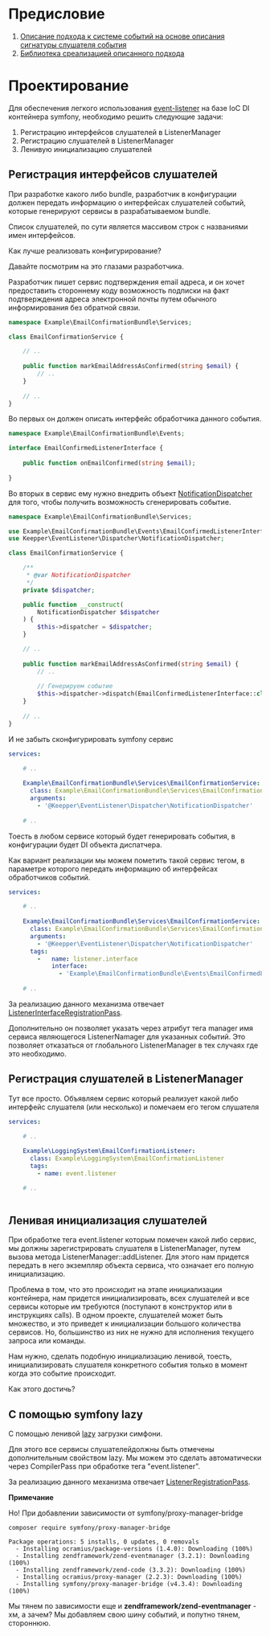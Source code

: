 # Предисловие

1. [Описание подхода к системе событий на основе описания сигнатуры слушателя события](https://github.com/keepper/event-listener/blob/master/docs/001-introduction.md)
1. [Библиотека среализацией описанного подхода](https://github.com/keepper/event-listener/blob/master/docs/002-design.md)

# Проектирование

Для обеспечения легкого использования [event-listener](https://github.com/keepper/event-listener/) на базе IoC DI контейнера symfony, 
необходимо решить следующие задачи:

1. Регистрацию интерфейсов слушателей в ListenerManager
1. Регистрацию слушателей в ListenerManager
1. Ленивую инициализацию слушателей

## Регистрация интерфейсов слушателей

При разработке какого либо bundle, разработчик в конфигурации должен передать информацию о 
интерфейсах слушателей событий, которые генерируют сервисы в разрабатываемом bundle.

Список слушателей, по сути является массивом строк с названиями имен интерфейсов.

Как лучше реализовать конфигурирование?

Давайте посмотрим на это глазами разработчика.

Разработчик пишет сервис подтверждения email адреса, и он хочет предоставить стороннему коду возможность подписки на 
факт подтверждения адреса электронной почты путем обычного информирования без обратной связи.

```php
namespace Example\EmailConfirmationBundle\Services;

class EmailConfirmationService {

    // ..
    
    public function markEmailAddressAsConfirmed(string $email) {
        // ..
    }
    
    // ..
}
``` 

Во первых он должен описать интерфейс обработчика данного события.

```php
namespace Example\EmailConfirmationBundle\Events;

interface EmailConfirmedListenerInterface {
    
    public function onEmailConfirmed(string $email);
    
}
```

Во вторых в сервис ему нужно внедрить объект [NotificationDispatcher](https://github.com/keepper/event-listener/blob/master/src/Dispatcher/NotificationDispatcher.php)
для того, чтобы получить возможность сгенерировать событие.

```php
namespace Example\EmailConfirmationBundle\Services;

use Example\EmailConfirmationBundle\Events\EmailConfirmedListenerInterface;
use Keepper\EventListener\Dispatcher\NotificationDispatcher;

class EmailConfirmationService {

    /**
     * @var NotificationDispatcher
     */
    private $dispatcher;

    public function __construct(
        NotificationDispatcher $dispatcher
    ) {
        $this->dispatcher = $dispatcher;
    }

    // ..
    
    public function markEmailAddressAsConfirmed(string $email) {
        // ..
        
        // Генерируем событие
        $this->dispatcher->dispatch(EmailConfirmedListenerInterface::class, $email);
    }
    
    // ..
}
``` 

И не забыть сконфигурировать symfony сервис 

```yaml
services:

    # ..
    
    Example\EmailConfirmationBundle\Services\EmailConfirmationService:
      class: Example\EmailConfirmationBundle\Services\EmailConfirmationService
      arguments:
        - '@Keepper\EventListener\Dispatcher\NotificationDispatcher'
    
    # ..

```

Тоесть в любом сервисе который будет генерировать события, в конфигурации будет DI объекта диспатчера.

Как вариант реализации мы можем пометить такой сервис тегом, в параметре которого передать информацию об интерфейсах обработчиков событий.

```yaml
services:

    # ..
    
    Example\EmailConfirmationBundle\Services\EmailConfirmationService:
      class: Example\EmailConfirmationBundle\Services\EmailConfirmationService
      arguments:
        - '@Keepper\EventListener\Dispatcher\NotificationDispatcher'
      tags:
        -   name: listener.interface
            interface: 
              - 'Example\EmailConfirmationBundle\Events\EmailConfirmedListenerInterface' 
    
    # ..

```

За реализацию данного механизма отвечает [ListenerInterfaceRegistrationPass](../src/DependencyInjection/ListenerInterfaceRegistrationPass.php).

Дополнительно он позволяет указать через атрибут тега manager имя сервиса являющегося ListenerNamager для указанных событий. 
Это позволяет отказаться от глобального ListenerManager в тех случаях где это необходимо.

## Регистрация слушателей в ListenerManager

Тут все просто. Объявляем сервис который реализует какой либо интерфейс слушателя (или несколько) и помечаем его тегом слушателя

```yaml
services:

    # ..
    
    Example\LoggingSystem\EmailConfirmationListener:
      class: Example\LoggingSystem\EmailConfirmationListener
      tags:
        - name: event.listener

    # ..
    
```

## Ленивая инициализация слушателей

При обработке тега event.listener которым помечен какой либо сервис, мы должны зарегистрировать слушателя в
ListenerManager, путем вызова метода ListenerManager::addListener. 
Для этого нам придется передать в него экземпляр объекта сервиса, что означает его полную инициализацию.

Проблема в том, что это происходит на этапе инициализации контейнера, нам придется инициализировать, всех слушателей 
и все сервисы которые им требуются (поступают в конструктор или в инструкциях calls). В одном проекте, слушателей может 
быть множество, и это приведет к инициализации большого количества сервисов. Но, большинство из них не нужно для исполнения 
текущего запроса или команды.

Нам нужно, сделать подобную инициализацию ленивой, тоесть, инициализировать слушателя конкретного события только в момент когда это событие происходит.

Как этого достичь? 

## С помощью symfony lazy

С помощью ленивой [lazy](https://symfony.ru/doc/current/service_container/lazy_services.html) загрузки симфони.

Для этого все сервисы слушателейдолжны быть отмечены дополнительным свойством lazy. Мы можем это сделать автоматически через CompilerPass 
при обработке тега "event.listener".

За реализацию данного механизма отвечает [ListenerRegistrationPass](../src/DependencyInjection/ListenerRegistrationPass.php).

**Примечание**

Но! При добавлении зависимости от symfony/proxy-manager-bridge

```
composer require symfony/proxy-manager-bridge

Package operations: 5 installs, 0 updates, 0 removals
  - Installing ocramius/package-versions (1.4.0): Downloading (100%)         
  - Installing zendframework/zend-eventmanager (3.2.1): Downloading (100%)         
  - Installing zendframework/zend-code (3.3.2): Downloading (100%)         
  - Installing ocramius/proxy-manager (2.2.3): Downloading (100%)         
  - Installing symfony/proxy-manager-bridge (v4.3.4): Downloading (100%)  
```

Мы тянем по зависимости еще и **zendframework/zend-eventmanager** - хм, а зачем? Мы добавляем свою шину событий, и попутно тянем, стороннюю. 

 